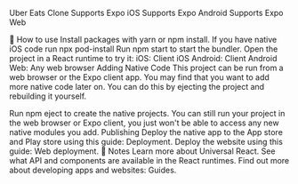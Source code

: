 Uber Eats Clone
Supports Expo iOS Supports Expo Android Supports Expo Web

🚀 How to use
Install packages with yarn or npm install.
If you have native iOS code run npx pod-install
Run npm start to start the bundler.
Open the project in a React runtime to try it:
iOS: Client iOS
Android: Client Android
Web: Any web browser
Adding Native Code
This project can be run from a web browser or the Expo client app. You may find that you want to add more native code later on. You can do this by ejecting the project and rebuilding it yourself.

Run npm eject to create the native projects.
You can still run your project in the web browser or Expo client, you just won't be able to access any new native modules you add.
Publishing
Deploy the native app to the App store and Play store using this guide: Deployment.
Deploy the website using this guide: Web deployment.
📝 Notes
Learn more about Universal React.
See what API and components are available in the React runtimes.
Find out more about developing apps and websites: Guides.
